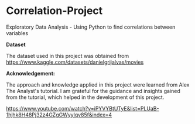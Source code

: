 # Correlation-Project
Exploratory Data Analysis - Using Python to find correlations between variables

**Dataset**

The dataset used in this project was obtained from https://www.kaggle.com/datasets/danielgrijalvas/movies

**Acknowledgement:**

The approach and knowledge applied in this project were learned from Alex The Analyst's tutorial. 
I am grateful for the guidance and insights gained from the tutorial, which helped in the development of this project.

https://www.youtube.com/watch?v=iPYVYBtUTyE&list=PLUaB-1hjhk8H48Pj32z4GZgGWyylqv85f&index=4

